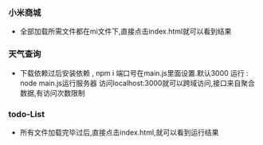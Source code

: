 ### 小米商城

- 全部加载所需文件都在mi文件下,直接点击index.html就可以看到结果

### 天气查询

- 下载依赖过后安装依赖 , npm i
  端口号在main.js里面设置.默认3000
  运行 : node main.js运行服务器
  访问localhost:3000就可以跨域访问,接口来自聚合数据,有访问次数限制

### todo-List

- 所有文件加载完毕过后,直接点击index.html,就可以看到运行结果

